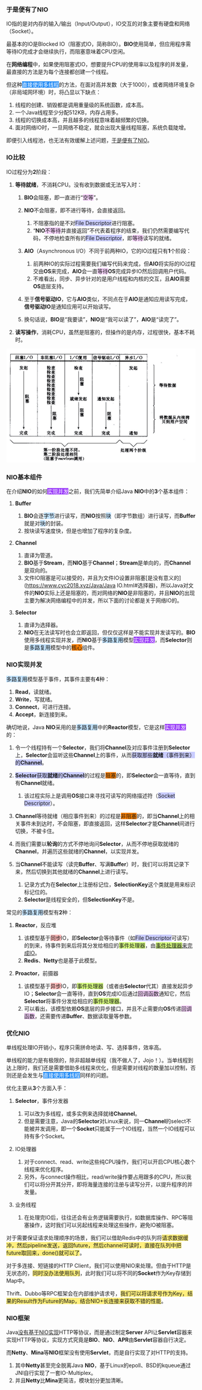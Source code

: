 ### 于是便有了NIO

IO指的是对内存的输入/输出（Input/Output），IO交互的对象主要有硬盘和网络（Socket）。

最基本的IO是Blocked IO（阻塞式IO，简称BIO）。**BIO**使用简单，但应用程序需等待IO完成才会继续执行，而阻塞意味着CPU空闲。

在**网络编程**中，如果使用阻塞式IO，想要提升CPU的使用率以及程序的并发量，最直接的方法是为每个连接都创建一个线程。

但这种<span style=background:#258df6;color:white>直接使用多线程</span>的方法，在面对高并发数（大于1000），或者网络环境复杂（非局域网环境）时，将凸显以下缺点：

1. 线程的创建、销毁都是调用重量级的系统函数，成本高。
2. 一个Java线程至少分配512KB，内存占用多。
3. 线程的切换成本高，并且越多的线程意味着越频繁的切换。
4. 面对网络IO时，一旦网络不稳定，就会出现大量线程阻塞，系统负载陡增。

即便引入线程池，也无法有效缓解上述问题，[于是便有了NIO](https://tech.meituan.com/2016/11/04/nio.html)。



### IO比较

IO过程分为**2**阶段：

1. **等待就绪**，不消耗CPU。没有收到数据或无法写入时：

   1. **BIO**会阻塞，即一直进行“<span style=background:#f8d2ff>空等</span>”。
   2. **NIO**不会阻塞，即不进行等待，会直接返回。

      1. 不阻塞指的是不对<span style=background:#c9ccff>File Descriptor</span>进行阻塞。
      2. “**NIO**<span style=background:#f8d2ff>不等待</span>并直接返回”不代表着程序的结束，我们仍然需要编写代码，不停地检查所有的<span style=background:#c9ccff>File Descriptor</span>，即<span style=background:#f8d2ff>等待</span>读写的就绪。
   3. **AIO**（Asynchronous I/O）不同于前两种IO，它的IO过程只有**1**个阶段：
      1. 前两种IO的实际过程需要我们编写代码来完成，但**AIO**将实际的IO过程交由**OS**来完成，**AIO**会一直<span style=background:#f8d2ff>等待</span>**OS**完成异步IO然后回调用户代码。
      2. 不难看出，同步、异步针对的是用户线程和内核的交互，且**AIO**需要**OS**底层支持。
   5. 至于**信号驱动IO**，它与**AIO**类似，不同点在于**AIO**是通知应用读写完成，**信号驱动IO**是通知应用可以开始读写。
   6. 换句话说，**BIO**是“我要读”，**NIO**是“我可以读了”，**AIO**是“读完了”。
2. **读写操作**，消耗CPU，虽然是阻塞的，但操作的是内存，过程很快，基本不耗时。

![image](../images/4/io.png)



### NIO基本组件

在介绍**NIO**的如何<span style=background:#993af9;color:white>实现并发</span>之前，我们先简单介绍Java **NIO**中的**3**个基本组件：

1. **Buffer**
   1. **BIO**会逐<span style=background:#c2e2ff>字节</span>进行读写，而**NIO**按照<span style=background:#c2e2ff>块</span>（即字节数组）进行读写，而**Buffer**就是对<span style=background:#c2e2ff>块</span>的封装。
   2. 按块读写速度快，但是也增加了程序的复杂度。
   
2. **Channel**

   1. 直译为管道。
   2. **BIO**基于**Stream**，而**NIO**基于**Channel**；**Stream**是单向的，而**Channel**是双向的。
   3. 文件IO阻塞是可以接受的，并且为文件IO设置非阻塞[是没有意义的](https://www.cyc2018.xyz/Java/Java IO.html#选择器)，所以Java对文件的**NIO**实际上还是阻塞的，而对网络的**NIO**是非阻塞的，并且**NIO**的出现主要为解决网络编程中的并发，所以下面的讨论都是关于网络IO的。

3. **Selector**
   1. 直译为选择器。
   2. **NIO**在无法读写时也会立即返回，但仅仅这样是不能实现并发读写的。**BIO**使用多线程实现并发，而**NIO**基于<span style=background:#c2e2ff>多路复用</span>模型<span style=background:#993af9;color:white>实现并发</span>，而**Selector**则是<span style=background:#c2e2ff>多路复用</span>模型中的<span style=background:#ff8000>核心</span>组件。



### NIO实现并发

<span style=background:#c2e2ff>多路复用</span>模型基于事件，其事件主要有**4**种：

1. **Read**，读就绪。
2. **Write**，写就绪。
3. **Connect**，可进行连接。
4. **Accept**，新连接到来。

确切地说，Java **NIO**采用的是<span style=background:#c2e2ff>多路复用</span>中的**Reactor**模型，它是这样<span style=background:#993af9;color:white>实现并发</span>的：

1. 令一个线程持有一个**Selector**，我们将**Channel**及对应事件注册到**Selector**上，**Selector**会监听这些**Channel**上的事件，从而<span style=background:#c9ccff>获取那些**就绪**（事件到来）的**Channel**</span>。

2. <span style=background:#c9ccff>**Selector**获取**就绪**的**Channel**</span>的过程是<span style=background:#ff8000>阻塞</span>的，即**Selector**会一直等待，直到有**Channel**就绪。
   1. 该过程实际上是调用**OS**接口来寻找可读写的网络描述符（<span style=background:#c9ccff>Socket Descriptor</span>）。
   
3. **Channel**等待就绪（相应事件到来）的过程是<span style=background:#ff8000>非阻塞</span>的，即当**Channel**上的相关事件未到达时，不会阻塞，即直接返回，这样**Selector**才能**Channel**间进行切换，不被卡住。

4. 而我们需要以**轮询**的方式不停地询问**Selector**，从而不停地获取就绪的**Channel**，并遍历这些就绪的**Channel**，以实现并发。

5. 当**Channel**不能读写（读完**Buffer**、写满**Buffer**）时，我们可以将其记录下来，然后切换到其他就绪的**Channel**上进行读写。

   1. 记录方式为在**Selector**上注册标记位，**SelectionKey**这个类就是用来标识标记位的。
   2. **Selector**是线程安全的，但**SelectionKey**不是。

常见的<span style=background:#c2e2ff>多路复用</span>模型有**2**种：

1. **Reactor**，反应堆
   1. 该模型基于<span style=background:#ffb8b8>同步</span>IO，即**Selector**会等待事件（如<span style=background:#c9ccff>File Descriptor</span>可读写）的到来，待事件到来后将其分发给相应的<span style=background:#d4fe7f>事件处理器</span>，由<u><span style=background:#d4fe7f>事件处理器</span>来完成IO</u>。
   2. **Redis**、**Netty**也是基于此模型。
   
2. **Proactor**，前摄器

   1. 该模型基于<span style=background:#ffb8b8>异步</span>IO，即<span style=background:#d4fe7f>事件处理器</span>（或者由**Selector**代其）直接发起异步IO；**Selector**会一直等待，直到**OS**完成IO后通过<span style=background:#f8d2ff>回调函数</span>通知它，然后**Selector**将事件分发给相应的<span style=background:#d4fe7f>事件处理器</span>。
   2. 可以看出，该模型依赖**OS**底层的异步接口，并且不止需要向**OS**传递<span style=background:#f8d2ff>回调函数</span>，还需要传递**Buffer**、数据读取量等参数。



### 优化NIO

单线程处理IO开销小，程序只需拼命地读、写、选择事件，效率高。

单线程的能力是有极限的，除非超越单线程（我不做人了，Jojo！）。当单线程到达上限时，我们还是需要借助多线程来优化，但是需要对线程的数量加以控制，否则还是会发生与<span style=background:#258df6;color:white>直接使用多线程</span>同样的问题。

优化主要从**3**个方面入手：

1. **Selector**，事件分发器

   1. 可以改为多线程，或多实例来选择就绪**Channel**。
   2. 但是需要注意，Java的**Selector**对Linux来说，同一**Channel**的select不能被并发调用，即一个**Socket**只能属于一个IO线程，当然一个IO线程可以持有多个Socket。

2. IO处理器

   1. 对于connect、read、write这些纯CPU操作，我们可以开启CPU核心数个线程来优化程序。
   2. 另外，与connect操作相比，read/write操作要占用跟多的CPU，所以我们可以将分开其分开，即将海量连接的注册与读写分开，以提升程序的并发量。

3. 业务线程

   1. 在处理完IO后，往往还会有业务逻辑需要执行，如数据库操作、RPC等阻塞操作，这时我们可以另起线程来处理这些操作，避免IO被阻塞。

对于需要保证请求处理顺序的场景，我们可以借助Redis中的队列将<span style=background:#ffee7c>请求数据缓冲，然后pipeline发送，返回future，然后channel可读时，直接在队列中把future取回来，done()就可以了</span>。

对于多连接、短链接的HTTP Client，我们可以使用NIO来处理。但由于HTTP是无状态的，<span style=background:#ffee7c>同时没办法使用队列</span>，此时我们可以将不同的**Socket**作为Key存储到Map中。

Thrift、Dubbo等RPC框架会在内部维护请求号，<span style=background:#ffee7c>我们可以将请求号作为Key，结果的Result作为Future的Map，结合NIO+长连接来获取不错的性能</span>。



### NIO框架

Java[没有基于NIO实现](https://blog.hufeifei.cn/2021/06/13/Java/nio/#netty-mina)HTTP等协议，而是通过制定**Server** API让**Servlet**容器来实现HTTP等协议，实现方式究竟是**BIO**、**NIO**、**APR**由**Servlet**容器自行决定。

而**Netty**、**Mina**等**NIO**框架没有使用**Servlet**，而是自行实现了对HTTP的支持。

1. 其中**Netty**甚至完全脱离Java **NIO**，基于Linux的epoll、BSD的kqueue通过JNI自行实现了一套IO-Multiplex。
2. 并且**Netty**比**Mina**更简洁，模块划分更加清晰。